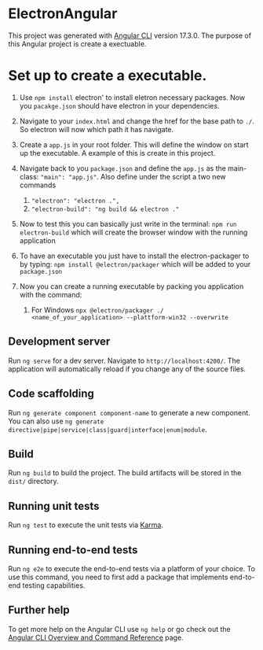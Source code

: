 # ElectronAngular

This project was generated with [Angular CLI](https://github.com/angular/angular-cli) version 17.3.0.
The purpose of this Angular project is create a exectuable.

# Set up to create a executable.

1. Use `npm install` electron' to install eletron necessary packages. Now you `pacakge.json` should have electron in your dependencies.

2. Navigate to your `index.html` and change the href for the base path to `./`. So electron will now which path it has navigate.

3. Create a `app.js` in your root folder. This will define the window on start up the executable. A example of this is create in this project.

4. Navigate back to you `package.json` and define the `app.js` as the main-class: `"main": "app.js"`. Also define under the script a two new commands
    1. `"electron": "electron .",`
    2. `"electron-build": "ng build && electron ."`

5. Now to test this you can basically just write in the terminal: `npm run electron-build` which will create the browser window with the running application

6. To have an executable you just have to install the electron-packager to by typing: `npm install @electron/packager` which will be added to your `package.json`

7. Now you can create a running executable by packing you application with the command:
    1. For Windows `npx @electron/packager ./ <name_of_your_application> --plattform-win32 --overwrite`

## Development server

Run `ng serve` for a dev server. Navigate to `http://localhost:4200/`. The application will automatically reload if you change any of the source files.

## Code scaffolding

Run `ng generate component component-name` to generate a new component. You can also use `ng generate directive|pipe|service|class|guard|interface|enum|module`.

## Build

Run `ng build` to build the project. The build artifacts will be stored in the `dist/` directory.

## Running unit tests

Run `ng test` to execute the unit tests via [Karma](https://karma-runner.github.io).

## Running end-to-end tests

Run `ng e2e` to execute the end-to-end tests via a platform of your choice. To use this command, you need to first add a package that implements end-to-end testing capabilities.

## Further help

To get more help on the Angular CLI use `ng help` or go check out the [Angular CLI Overview and Command Reference](https://angular.io/cli) page.
